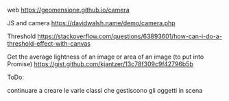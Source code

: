 web https://geomensione.github.io/camera

JS and camera https://davidwalsh.name/demo/camera.php

Threshold https://stackoverflow.com/questions/63893601/how-can-i-do-a-threshold-effect-with-canvas

Get the average lightness of an image or area of an image (to put into Promise) https://gist.github.com/kjantzer/13c78f309c9f42796b5b

ToDo:

continuare a creare le varie classi che gestiscono gli oggetti in scena
